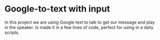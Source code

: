 # Google-to-text with input

In this project we are using Google text to talk to get our message and play in the speaker. 
Is made it in a few lines of code, perfect for using in a daily scripts.

